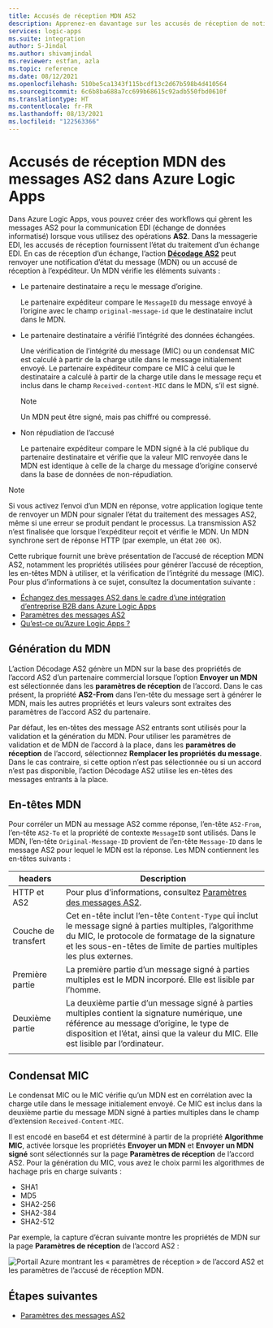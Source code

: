 ```yaml
---
title: Accusés de réception MDN AS2
description: Apprenez-en davantage sur les accusés de réception de notification d’état du message (MDN) pour les messages AS2 dans Azure Logic Apps.
services: logic-apps
ms.suite: integration
author: S-Jindal
ms.author: shivamjindal
ms.reviewer: estfan, azla
ms.topic: reference
ms.date: 08/12/2021
ms.openlocfilehash: 510be5ca1343f115bcdf13c2d67b598b4d410564
ms.sourcegitcommit: 6c6b8ba688a7cc699b68615c92adb550fbd0610f
ms.translationtype: HT
ms.contentlocale: fr-FR
ms.lasthandoff: 08/13/2021
ms.locfileid: "122563366"
---
```

# <a name="mdn-acknowledgments-for-as2-messages-in-azure-logic-apps"></a>Accusés de réception MDN des messages AS2 dans Azure Logic Apps

Dans Azure Logic Apps, vous pouvez créer des workflows qui gèrent les messages AS2 pour la communication EDI (échange de données informatisé) lorsque vous utilisez des opérations **AS2**. Dans la messagerie EDI, les accusés de réception fournissent l’état du traitement d’un échange EDI. En cas de réception d’un échange, l’action [**Décodage AS2**](logic-apps-enterprise-integration-as2.md#decode) peut renvoyer une notification d’état du message (MDN) ou un accusé de réception à l’expéditeur. Un MDN vérifie les éléments suivants :

* Le partenaire destinataire a reçu le message d’origine.

  Le partenaire expéditeur compare le `MessageID` du message envoyé à l’origine avec le champ `original-message-id` que le destinataire inclut dans le MDN.

* Le partenaire destinataire a vérifié l’intégrité des données échangées.

  Une vérification de l’intégrité du message (MIC) ou un condensat MIC est calculé à partir de la charge utile dans le message initialement envoyé. Le partenaire expéditeur compare ce MIC à celui que le destinataire a calculé à partir de la charge utile dans le message reçu et inclus dans le champ `Received-content-MIC` dans le MDN, s’il est signé.

  > [!NOTE]
  > Un MDN peut être signé, mais pas chiffré ou compressé.

* Non répudiation de l’accusé

  Le partenaire expéditeur compare le MDN signé à la clé publique du partenaire destinataire et vérifie que la valeur MIC renvoyée dans le MDN est identique à celle de la charge du message d’origine conservé dans la base de données de non-répudiation.

> [!NOTE]
> Si vous activez l’envoi d’un MDN en réponse, votre application logique tente de renvoyer un MDN pour signaler l’état du traitement des messages AS2, même si une erreur se produit pendant le processus. La transmission AS2 n’est finalisée que lorsque l’expéditeur reçoit et vérifie le MDN.
> Un MDN synchrone sert de réponse HTTP (par exemple, un état `200 OK`).

Cette rubrique fournit une brève présentation de l’accusé de réception MDN AS2, notamment les propriétés utilisées pour générer l’accusé de réception, les en-têtes MDN à utiliser, et la vérification de l’intégrité du message (MIC). Pour plus d’informations à ce sujet, consultez la documentation suivante :

* [Échangez des messages AS2 dans le cadre d’une intégration d’entreprise B2B dans Azure Logic Apps](logic-apps-enterprise-integration-as2.md)
* [Paramètres des messages AS2](logic-apps-enterprise-integration-as2-message-settings.md)
* [Qu’est-ce qu’Azure Logic Apps ?](logic-apps-overview.md)

## <a name="mdn-generation"></a>Génération du MDN

L’action Décodage AS2 génère un MDN sur la base des propriétés de l’accord AS2 d’un partenaire commercial lorsque l’option **Envoyer un MDN** est sélectionnée dans les **paramètres de réception** de l’accord. Dans le cas présent, la propriété **AS2-From** dans l’en-tête du message sert à générer le MDN, mais les autres propriétés et leurs valeurs sont extraites des paramètres de l’accord AS2 du partenaire.

Par défaut, les en-têtes des message AS2 entrants sont utilisés pour la validation et la génération du MDN. Pour utiliser les paramètres de validation et de MDN de l’accord à la place, dans les **paramètres de réception** de l’accord, sélectionnez **Remplacer les propriétés du message**. Dans le cas contraire, si cette option n’est pas sélectionnée ou si un accord n’est pas disponible, l’action Décodage AS2 utilise les en-têtes des messages entrants à la place.

## <a name="mdn-headers"></a>En-têtes MDN

Pour corréler un MDN au message AS2 comme réponse, l’en-tête `AS2-From`, l’en-tête `AS2-To` et la propriété de contexte `MessageID` sont utilisés. Dans le MDN, l’en-tête `Original-Message-ID` provient de l’en-tête `Message-ID` dans le message AS2 pour lequel le MDN est la réponse. Les MDN contiennent les en-têtes suivants :

| headers | Description |
|---------|-------------|
| HTTP et AS2 | Pour plus d’informations, consultez [Paramètres des messages AS2](logic-apps-enterprise-integration-as2-message-settings.md).
| Couche de transfert | Cet en-tête inclut l’en-tête `Content-Type` qui inclut le message signé à parties multiples, l’algorithme du MIC, le protocole de formatage de la signature et les sous-en-têtes de limite de parties multiples les plus externes. |
| Première partie | La première partie d’un message signé à parties multiples est le MDN incorporé. Elle est lisible par l’homme. |
| Deuxième partie | La deuxième partie d’un message signé à parties multiples contient la signature numérique, une référence au message d’origine, le type de disposition et l’état, ainsi que la valeur du MIC. Elle est lisible par l’ordinateur. |
|||

## <a name="mic-digest"></a>Condensat MIC

Le condensat MIC ou le MIC vérifie qu’un MDN est en corrélation avec la charge utile dans le message initialement envoyé. Ce MIC est inclus dans la deuxième partie du message MDN signé à parties multiples dans le champ d’extension `Received-Content-MIC`.

Il est encodé en base64 et est déterminé à partir de la propriété **Algorithme MIC**, activée lorsque les propriétés **Envoyer un MDN** et **Envoyer un MDN signé** sont sélectionnés sur la page **Paramètres de réception** de l’accord AS2. Pour la génération du MIC, vous avez le choix parmi les algorithmes de hachage pris en charge suivants :

* SHA1
* MD5
* SHA2-256
* SHA2-384
* SHA2-512

Par exemple, la capture d’écran suivante montre les propriétés de MDN sur la page **Paramètres de réception** de l’accord AS2 :

![Portail Azure montrant les « paramètres de réception » de l’accord AS2 et les paramètres de l’accusé de réception MDN.](./media/logic-apps-enterprise-integration-as2-mdn-acknowledgment/mdn-ack-settings.png)

## <a name="next-steps"></a>Étapes suivantes

* [Paramètres des messages AS2](logic-apps-enterprise-integration-as2-message-settings.md)
